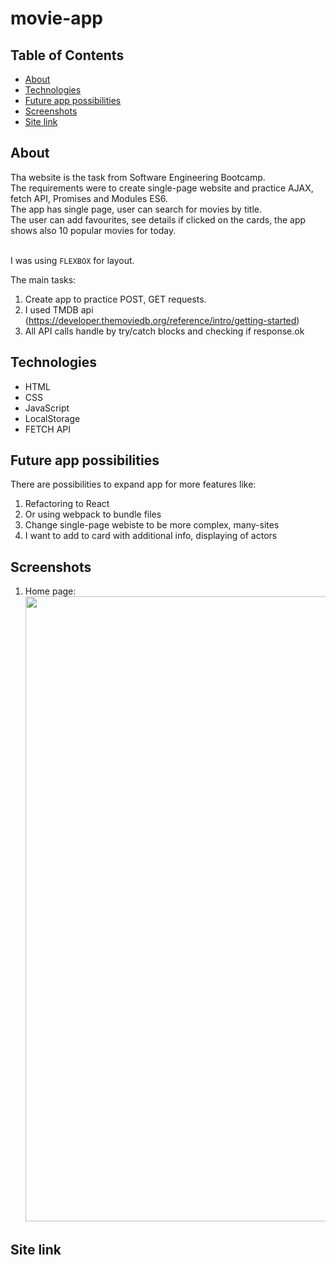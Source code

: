 # movie-app

## Table of Contents

- [About](#about)
- [Technologies](#technologies)
- [Future app possibilities](#future-app-possibilities)
- [Screenshots](#screenshots)
- [Site link](#site-link)

## About

Tha website is the task from Software Engineering Bootcamp.
<br>
The requirements were to create single-page website and practice AJAX, fetch API, Promises and Modules ES6.
<br>The app has single page, user can search for movies by title.
<br>The user can add favourites, see details if clicked on the cards, the app shows also 10 popular movies for today.

<br>I was using `FLEXBOX` for layout.

The main tasks:

1. Create app to practice POST, GET requests.
2. I used TMDB api (https://developer.themoviedb.org/reference/intro/getting-started)
3. All API calls handle by try/catch blocks and checking if response.ok

## Technologies

- HTML
- CSS
- JavaScript
- LocalStorage
- FETCH API

## Future app possibilities

There are possibilities to expand app for more features like:

1. Refactoring to React
2. Or using webpack to bundle files
3. Change single-page webiste to be more complex, many-sites
4. I want to add to card with additional info, displaying of actors

## Screenshots

1. Home page:
   <br>
   <img src="./src/assets/images/screen.png" width="1000" height="1000">

## Site link

